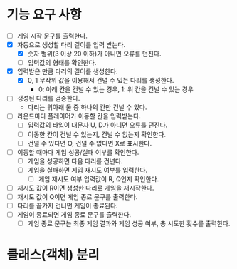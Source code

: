 # 기능 요구 사항
- [ ] 게임 시작 문구를 출력한다.
- [X] 자동으로 생성할 다리 길이를 입력 받는다.
  - [X] 숫자 범위(3 이상 20 이하)가 아니면 오류를 던진다.
  - [ ] 입력값의 형태를 확인한다.
- [X] 입력받은 만큼 다리의 길이를 생성한다.
  - [X] 0, 1 무작위 값을 이용해서 건널 수 있는 다리를 생성한다.
    - 0: 아래 칸을 건널 수 있는 경우, 1: 위 칸을 건널 수 있는 경우
- [ ] 생성된 다리를 검증한다.
  - 다리는 위아래 둘 중 하나의 칸만 건널 수 있다.
- [ ] 라운드마다 플레이어가 이동할 칸을 입력받는다.
  - [ ] 입력값의 타입이 대문자 U, D가 아니면 오류를 던진다.
  - [ ] 이동한 칸이 건널 수 있는지, 건널 수 없는지 확인한다.
  - [ ] 건널 수 있다면 O, 건널 수 없다면 X로 표시한다.
- [ ] 이동할 때마다 게임 성공/실패 여부를 확인한다.
  - [ ] 게임을 성공하면 다음 다리를 건넌다.
  - [ ] 게임을 실패하면 게임 재시도 여부를 입력한다.
    - [ ] 게임 재시도 여부 입력값이 R, Q인지 확인한다.
- [ ] 재시도 값이 R이면 생성한 다리로 게임을 재시작한다.
- [ ] 재시도 값이 Q이면 게임 종료 문구를 출력한다.
- [ ] 다리를 끝가지 건너면 게임이 종료된다.
- [ ] 게임이 종료되면 게임 종료 문구를 출력한다.
  - [ ] 게임 종료 문구는 최종 게임 결과와 게임 성공 여부, 총 시도한 횟수를 출력한다.

# 클래스(객체) 분리

